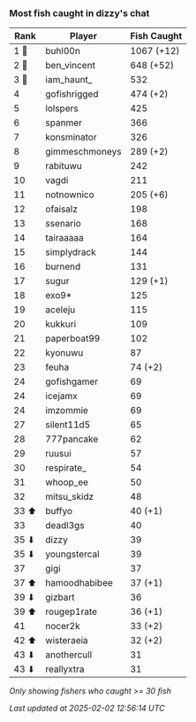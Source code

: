 ### Most fish caught in dizzy's chat
| Rank | Player | Fish Caught |
|------|--------|-----------|
| 1 🥇  | buhl00n  | 1067 (+12) |
| 2 🥈  | ben_vincent  | 648 (+52) |
| 3 🥉  | iam_haunt_  | 532 |
| 4  | gofishrigged  | 474 (+2) |
| 5  | lolspers  | 425 |
| 6  | spanmer  | 366 |
| 7  | konsminator  | 326 |
| 8  | gimmeschmoneys  | 289 (+2) |
| 9  | rabituwu  | 242 |
| 10  | vagdi  | 211 |
| 11  | notnownico  | 205 (+6) |
| 12  | ofaisalz  | 198 |
| 13  | ssenario  | 168 |
| 14  | tairaaaaa  | 164 |
| 15  | simplydrack  | 144 |
| 16  | burnend  | 131 |
| 17  | sugur  | 129 (+1) |
| 18  | exo9*  | 125 |
| 19  | aceleju  | 115 |
| 20  | kukkuri  | 109 |
| 21  | paperboat99  | 102 |
| 22  | kyonuwu  | 87 |
| 23  | feuha  | 74 (+2) |
| 24  | gofishgamer  | 69 |
| 24  | icejamx  | 69 |
| 24  | imzommie  | 69 |
| 27  | silent11d5  | 65 |
| 28  | 777pancake  | 62 |
| 29  | ruusui  | 57 |
| 30  | respirate_  | 54 |
| 31  | whoop_ee  | 50 |
| 32  | mitsu_skidz  | 48 |
| 33 ⬆ | buffyo  | 40 (+1) |
| 33  | deadl3gs  | 40 |
| 35 ⬇ | dizzy  | 39 |
| 35 ⬇ | youngstercal  | 39 |
| 37  | gigi  | 37 |
| 37 ⬆ | hamoodhabibee  | 37 (+1) |
| 39 ⬇ | gizbart  | 36 |
| 39 ⬆ | rougep1rate  | 36 (+1) |
| 41  | nocer2k  | 33 (+2) |
| 42 ⬆ | wisteraeia  | 32 (+2) |
| 43 ⬇ | anothercull  | 31 |
| 43 ⬇ | reallyxtra  | 31 |

_Only showing fishers who caught >= 30 fish_

_Last updated at 2025-02-02 12:56:14 UTC_